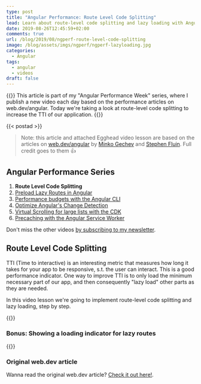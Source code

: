 ```yaml
---
type: post
title: "Angular Performance: Route Level Code Splitting"
lead: Learn about route-level code splitting and lazy loading with Angular
date: 2019-08-26T12:45:59+02:00
comments: true
url: /blog/2019/08/ngperf-route-level-code-splitting
image: /blog/assets/imgs/ngperf/ngperf-lazyloading.jpg
categories:
  - Angular
tags:
  - angular
  - videos
draft: false
---
```


{{<intro>}}
  This article is part of my "Angular Performance Week" series, where I publish a new video each day based on the performance articles on web.dev/angular. Today we're taking a look at route-level code splitting to increase the TTI of our application.
{{</intro>}}
<!--more-->

{{< postad >}}

> Note: this article and attached Egghead video lesson are based on the articles on [web.dev/angular](https://web.dev/angular) by [Minko Gechev](https://twitter.com/mgechev) and [Stephen Fluin](https://twitter.com/stephenfluin). Full credit goes to them :thumbsup:

## Angular Performance Series

1. **Route Level Code Splitting**
1. [Preload Lazy Routes in Angular](/blog/2019/08/ngperf-preloading-lazy-routes)
1. [Performance budgets with the Angular CLI](/blog/2019/08/ngperf-setting-performance-budgets)
1. [Optimize Angular's Change Detection](/blog/2019/08/ngperf-optimize-change-detection)
1. [Virtual Scrolling for large lists with the CDK](/blog/2019/08/ngperf-virtual-scrolling-cdk)
1. [Precaching with the Angular Service Worker](/blog/2019/08/ngperf-precaching-serviceworker)

Don't miss the other videos [by subscribing to my newsletter](/newsletter).

## Route Level Code Splitting

TTI (Time to interactive) is an interesting metric that measures how long it takes for your app to be responsive, s.t. the user can interact. This is a good performance indicator. One way to improve TTI is to only load the minimum necessary part of our app, and then consequently "lazy load" other parts as they are needed.

In this video lesson we're going to implement route-level code splitting and lazy loading, step by step.

{{<egghead-lesson uid="lessons/egghead-apply-route-level-code-splitting-and-lazy-loading-with-the-angular-cli" >}}

### Bonus: Showing a loading indicator for lazy routes

{{<egghead-lesson uid="lessons/egghead-show-a-loading-indicator-for-lazy-routes-in-angular" >}}

### Original web.dev article

Wanna read the original web.dev article? [Check it out here!](https://web.dev/route-level-code-splitting-in-angular/).
